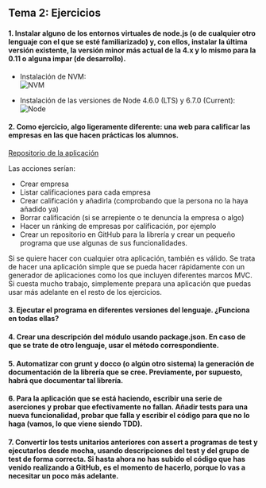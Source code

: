 ## Tema 2: Ejercicios

#### 1. Instalar alguno de los entornos virtuales de node.js (o de cualquier otro lenguaje con el que se esté familiarizado) y, con ellos, instalar la última versión existente, la versión minor más actual de la 4.x y lo mismo para la 0.11 o alguna impar (de desarrollo).

* Instalación de NVM:  
![NVM](http://i1268.photobucket.com/albums/jj576/marcofp0/nvm-version_zpszydy9atm.png)  

* Instalación de las versiones de Node 4.6.0 (LTS) y 6.7.0 (Current):
![Node](http://i1268.photobucket.com/albums/jj576/marcofp0/node-versions_zpsopav6ul8.png)


#### 2. Como ejercicio, algo ligeramente diferente: una web para calificar las empresas en las que hacen prácticas los alumnos.

[Repositorio de la aplicación](https://github.com/MarFerPra/company-ranking)

Las acciones serían:  
* Crear empresa
* Listar calificaciones para cada empresa
* Crear calificación y añadirla (comprobando que la persona no la haya añadido ya)
* Borrar calificación (si se arrepiente o te denuncia la empresa o algo)
* Hacer un ránking de empresas por calificación, por ejemplo
* Crear un repositorio en GitHub para la librería y crear un pequeño programa que use algunas de sus funcionalidades.

Si se quiere hacer con cualquier otra aplicación, también es válido. Se trata de hacer una aplicación simple que se pueda hacer rápidamente con un generador de aplicaciones como los que incluyen diferentes marcos MVC. Si cuesta mucho trabajo, simplemente prepara una aplicación que puedas usar más adelante en el resto de los ejercicios.

#### 3. Ejecutar el programa en diferentes versiones del lenguaje. ¿Funciona en todas ellas?


#### 4. Crear una descripción del módulo usando package.json. En caso de que se trate de otro lenguaje, usar el método correspondiente.

#### 5. Automatizar con grunt y docco (o algún otro sistema) la generación de documentación de la librería que se cree. Previamente, por supuesto, habrá que documentar tal librería.

#### 6. Para la aplicación que se está haciendo, escribir una serie de aserciones y probar que efectivamente no fallan. Añadir tests para una nueva funcionalidad, probar que falla y escribir el código para que no lo haga (vamos, lo que viene siendo TDD).

#### 7. Convertir los tests unitarios anteriores con assert a programas de test y ejecutarlos desde mocha, usando descripciones del test y del grupo de test de forma correcta. Si hasta ahora no has subido el código que has venido realizando a GitHub, es el momento de hacerlo, porque lo vas a necesitar un poco más adelante.
